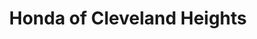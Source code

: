 ---
title: "Honda of Cleveland Heights"
url: /cleveland-heights/honda-of-cleveland-heights/
shop: Autohaus
---